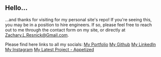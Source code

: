 <!-- Dimension by HTML5 UP
html5up.net | @ajlkn
Free for personal and commercial use under the CCA 3.0 license (html5up.net/license)


This is Dimension, a fun little one-pager with modal-ized (is that a word?) "pages"
and a cool depth effect (click on a menu item to see what I mean). Simple, fully
responsive, and kitted out with all the usual pre-styled elements you'd expect.
Hope you dig it :)

Demo images* courtesy of Unsplash, a radtastic collection of CC0 (public domain) images
you can use for pretty much whatever.

(* = not included)

AJ
aj@lkn.io | @ajlkn


Credits:

	Demo Images:
		Unsplash (unsplash.com)

	Icons:
		Font Awesome (fontawesome.io)

	Other:
		jQuery (jquery.com)
		Responsive Tools (github.com/ajlkn/responsive-tools) -->

## Hello...

...and thanks for visiting for my personal site's repo! If you're seeing this, you may be in a position to hire engineers. If so, please feel free to reach out to me through the contact form on my site, or directly at Zachary.L.Resnick@Gmail.com.

Please find here links to all my socials:
[My Portfolio](zacharyresnick.com)
[My Github](https://github.com/ZResnick)
[My LinkedIn](https://www.linkedin.com/in/zachresnick1/)
[My Instagram](https://www.instagram.com/zachzachresnickresnick/?hl=en)
[My Latest Project - Appetized](https://appetized.herokuapp.com)
